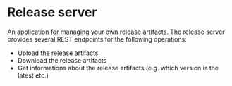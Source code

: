 # Release server

An application for managing your own release artifacts. The release server provides several REST endpoints for the following operations:

- Upload the release artifacts
- Download the release artifacts
- Get informations about the release artifacts (e.g. which version is the latest etc.)
